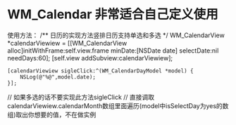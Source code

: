 # WM_Calendar 非常适合自己定义使用
使用方法：
  /**
     日历的实现方法竖排日历支持单选和多选
     */
    WM_CalendarView *calendarViewiew = [[WM_CalendarView alloc]initWithFrame:self.view.frame minDate:[NSDate date] selectDate:nil needDays:60];
    [self.view addSubview:calendarViewiew];
    
    [calendarViewiew sigleClick:^(WM_CalendarDayModel *model) {
        NSLog(@"%@",model.date);
    }];
    
//    如果多选的话不要实现此方法sigleClick
//    直接调取calendarViewiew.calendarMonth数组里面遍历(model中isSelectDay为yes的数组)取出你想要的值，不在做实例
